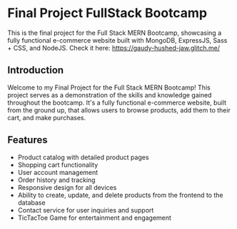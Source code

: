 # Final Project FullStack Bootcamp
This is the final project for the Full Stack MERN Bootcamp, showcasing a fully functional e-commerce website built with MongoDB, ExpressJS, Sass + CSS, and NodeJS.
Check it here: https://gaudy-hushed-jaw.glitch.me/

## Introduction
Welcome to my Final Project for the Full Stack MERN Bootcamp! This project serves as a demonstration of the skills and knowledge gained throughout the bootcamp. It's a fully functional e-commerce website, built from the ground up, that allows users to browse products, add them to their cart, and make purchases.

## Features
- Product catalog with detailed product pages
- Shopping cart functionality
- User account management
- Order history and tracking
- Responsive design for all devices
- Ability to create, update, and delete products from the frontend to the database
- Contact service for user inquiries and support
- TicTacToe Game for entertainment and engagement

